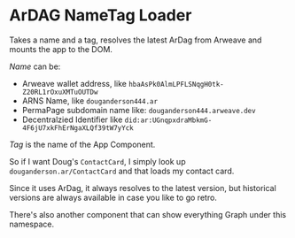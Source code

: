 # ArDAG NameTag Loader

Takes a name and a tag, resolves the latest ArDag from Arweave and mounts the app to the DOM.

_Name_ can be:

- Arweave wallet address, like `hbaAsPk0AlmLPFLSNqgH0tk-Z20RL1rOxuXMTuOUTDw`
- ARNS Name, like `douganderson444.ar`
- PermaPage subdomain name like: `douganderson444.arweave.dev`
- Decentralzied Identifier like `did:ar:UGnqpxdraMbkmG-4F6jU7xkFhErNgaXLQf39tW7yYck`

_Tag_ is the name of the App Component.

So if I want Doug's `ContactCard`, I simply look up `douganderson.ar/ContactCard` and that loads my contact card.

Since it uses ArDag, it always resolves to the latest version, but historical versions are always available in case you like to go retro.

There's also another component that can show everything Graph under this namespace.
